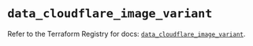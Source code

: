 # `data_cloudflare_image_variant`

Refer to the Terraform Registry for docs: [`data_cloudflare_image_variant`](https://registry.terraform.io/providers/cloudflare/cloudflare/5.2.0/docs/data-sources/image_variant).

